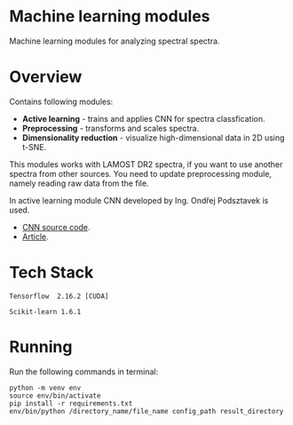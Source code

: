 # Machine learning modules

Machine learning modules for analyzing spectral spectra.

# Overview

Contains following modules:

- **Active learning** - trains and applies CNN for spectra classfication.
- **Preprocessing** - transforms and scales spectra.
- **Dimensionality reduction** - visualize high-dimensional data in 2D using t-SNE.

This modules works with LAMOST DR2 spectra, if you want to use another spectra from other sources. You need to update preprocessing module, namely reading raw data from the file.

In active learning module CNN developed by Ing. Ondřej Podsztavek is used.

- [CNN source code](https://github.com/podondra/active-cnn).
- [Article](https://www.aanda.org/articles/aa/abs/2020/11/aa36090-19/aa36090-19.html).

# Tech Stack

`Tensorflow  2.16.2 [CUDA]`

`Scikit-learn 1.6.1`

# Running

Run the following commands in terminal:

```
python -m venv env
source env/bin/activate
pip install -r requirements.txt
env/bin/python /directory_name/file_name config_path result_directory
```
